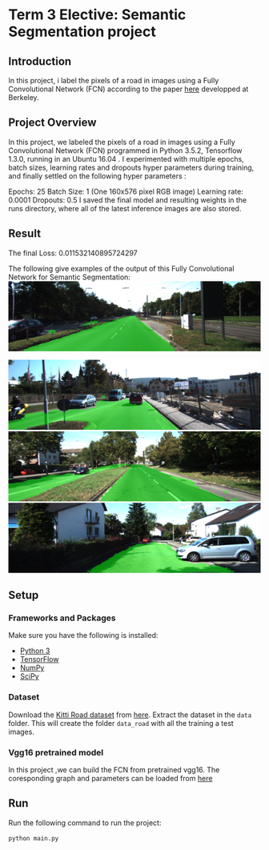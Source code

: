 # Term 3 Elective: Semantic Segmentation project
## Introduction
In this project, i label the pixels of a road in images using a Fully Convolutional Network (FCN) according to the paper [here](https://people.eecs.berkeley.edu/~jonlong/long_shelhamer_fcn.pdf) developped at Berkeley.

## Project Overview
In this project, we labeled the pixels of a road in images using a Fully Convolutional Network (FCN) programmed in Python 3.5.2, Tensorflow 1.3.0, running in an Ubuntu 16.04 . I experimented with multiple epochs, batch sizes, learning rates and dropouts hyper parameters during training, and  finally settled on the following hyper parameters :

Epochs: 25
Batch Size: 1 (One 160x576 pixel RGB image)
Learning rate: 0.0001
Dropouts: 0.5
I saved the final model and resulting weights in the runs directory, where all of the latest inference images are also stored.

## Result
The final Loss: 0.011532140895724297

The following give examples of the output of this Fully Convolutional Network for Semantic Segmentation:
<img src='um_000000.png'>  

<img src='um_000010.png'>  

<img src='umm_000010.png'>  

<img src='uu_000028.png'>  

## Setup
### Frameworks and Packages
Make sure you have the following is installed:
 - [Python 3](https://www.python.org/)
 - [TensorFlow](https://www.tensorflow.org/)
 - [NumPy](http://www.numpy.org/)
 - [SciPy](https://www.scipy.org/)
### Dataset
Download the [Kitti Road dataset](http://www.cvlibs.net/datasets/kitti/eval_road.php) from [here](http://www.cvlibs.net/download.php?file=data_road.zip).  Extract the dataset in the `data` folder.  This will create the folder `data_road` with all the training a test images.

### Vgg16 pretrained model
  In this project ,we can build the FCN  from pretrained vgg16. The coresponding graph and parameters can be loaded from [here](https://s3-us-west-1.amazonaws.com/udacity-selfdrivingcar/vgg.zip)


## Run
Run the following command to run the project:
```
python main.py
```


